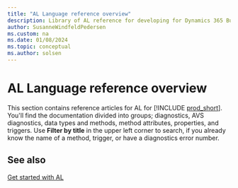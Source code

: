 ```yaml
---
title: "AL Language reference overview"
description: Library of AL reference for developing for Dynamics 365 Business Central
author: SusanneWindfeldPedersen
ms.custom: na
ms.date: 01/08/2024
ms.topic: conceptual
ms.author: solsen
---
```


# AL Language reference overview

This section contains reference articles for AL for [!INCLUDE [prod_short](includes/prod_short.md)]. You'll find the documentation divided into groups; diagnostics, AVS diagnostics, data types and methods, method attributes, properties, and triggers. Use **Filter by title** in the upper left corner to search, if you already know the name of a method, trigger, or have a diagnostics error number.

## See also

[Get started with AL](devenv-getting-started.md)